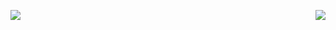<p align="center">
  <a>
    <img align="left" src="https://github-readme-stats.vercel.app/api?username=mheriyanto&count_private=true&show_icons=true&theme=gotham"></img>
  </a>
  <a>
    <img align="right" src="https://github-readme-stats.vercel.app/api/top-langs/?username=mheriyanto&layout=default&theme=gotham&hide=cmake,css"></img>
  </a>
</p>
